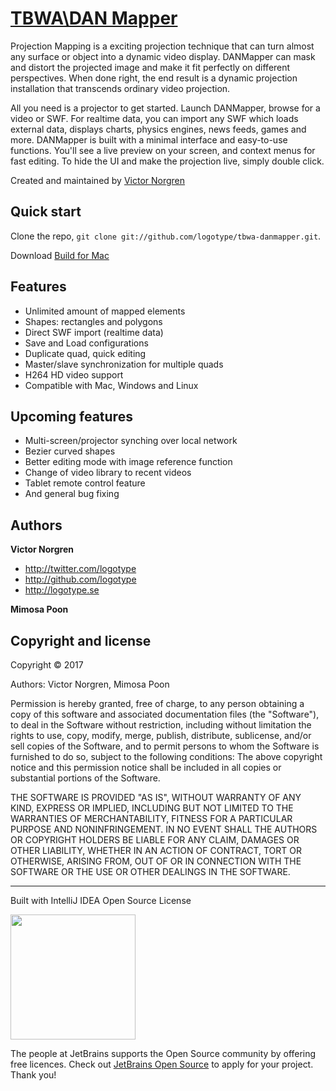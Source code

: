 [TBWA\DAN Mapper](http://labs.tbwa.com.hk/danmapper/)
=================

Projection Mapping is a exciting projection technique that can turn almost any surface or object into a dynamic video display. DANMapper can mask and distort the projected image and make it fit perfectly on different perspectives. When done right, the end result is a dynamic projection installation that transcends ordinary video projection. 

All you need is a projector to get started. Launch DANMapper, browse for a video or SWF. For realtime data, you can import any SWF which loads external data, displays charts, physics engines, news feeds, games and more. DANMapper is built with a minimal interface and easy-to-use functions. You'll see a live preview on your screen, and context menus for fast editing. To hide the UI and make the projection live, simply double click. 

Created and maintained by [Victor Norgren](http://logotype.se)

Quick start
-----------

Clone the repo, `git clone git://github.com/logotype/tbwa-danmapper.git`.

Download [Build for Mac](http://labs.tbwa.com.hk/danmapper/DANMapper_0932.zip)

Features
--------

+ Unlimited amount of mapped elements
+ Shapes: rectangles and polygons
+ Direct SWF import (realtime data)
+ Save and Load configurations
+ Duplicate quad, quick editing
+ Master/slave synchronization for multiple quads
+ H264 HD video support
+ Compatible with Mac, Windows and Linux

Upcoming features
-----------------

+ Multi-screen/projector synching over local network
+ Bezier curved shapes
+ Better editing mode with image reference function
+ Change of video library to recent videos
+ Tablet remote control feature
+ And general bug fixing

Authors
-------

**Victor Norgren**

+ http://twitter.com/logotype
+ http://github.com/logotype
+ http://logotype.se

**Mimosa Poon**


Copyright and license
---------------------

Copyright © 2017

Authors: Victor Norgren, Mimosa Poon

Permission is hereby granted, free of charge, to any person obtaining a copy
of this software and associated documentation files (the "Software"), to
deal in the Software without restriction, including without limitation the
rights to use, copy, modify, merge, publish, distribute, sublicense, and/or
sell copies of the Software, and to permit persons to whom the Software is
furnished to do so, subject to the following conditions:  The above copyright
notice and this permission notice shall be included in all copies or
substantial portions of the Software.

THE SOFTWARE IS PROVIDED "AS IS", WITHOUT WARRANTY OF ANY KIND, EXPRESS OR
IMPLIED, INCLUDING BUT NOT LIMITED TO THE WARRANTIES OF MERCHANTABILITY,
FITNESS FOR A PARTICULAR PURPOSE AND NONINFRINGEMENT. IN NO EVENT SHALL THE
AUTHORS OR COPYRIGHT HOLDERS BE LIABLE FOR ANY CLAIM, DAMAGES OR OTHER
LIABILITY, WHETHER IN AN ACTION OF CONTRACT, TORT OR OTHERWISE, ARISING FROM,
OUT OF OR IN CONNECTION WITH THE SOFTWARE OR THE USE OR OTHER DEALINGS
IN THE SOFTWARE. 

--------------------------
Built with IntelliJ IDEA Open Source License

<a href="https://www.jetbrains.com/buy/opensource/"><img src="https://s3-ap-southeast-1.amazonaws.com/www.logotype.se/assets/logo-text.svg" width="200"></a>

The people at JetBrains supports the Open Source community by offering free licences. Check out <a href="https://www.jetbrains.com/buy/opensource/">JetBrains Open Source</a> to apply for your project. Thank you!
